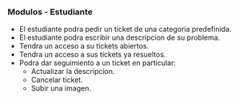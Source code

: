 ### Modulos - Estudiante

* El estudiante podra pedir un ticket de una categoria predefinida.
* El estudiante podra escribir una descripcion de su problema.
* Tendra un acceso a su tickets abiertos.
* Tendra un acceso a sus tickets ya resueltos.
* Podra dar seguimiento a un ticket en particular:
    * Actualizar la descripcion.
    * Cancelar ticket.
    * Subir una imagen. 
